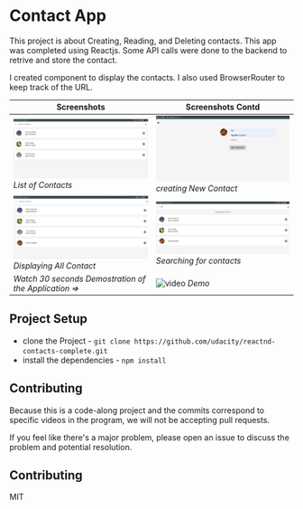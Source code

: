 # Contact App

This project is about Creating, Reading, and Deleting contacts. This app was completed using Reactjs. Some API calls were done to the backend to retrive and store the contact. 

I created component to display the contacts. I also used BrowserRouter to keep track of the URL.

| **Screenshots**  | **Screenshots Contd**|
|------------|------------|
| ![Homepage](img/homepage.png) _List of Contacts_ | ![create new contact](img/createNewContact.png) _creating New Contact_ |
| ![displayAddedContact](img/displayAddedContact.png) _Displaying All Contact_| ![searchForContact](img/searchForContact.png) _Searching for contacts_ |
|  _Watch 30 seconds Demostration of the Application *=>*_ | ![video](img/contactAppVideo.web,) _Demo_ |


## Project Setup

* clone the Project - `git clone https://github.com/udacity/reactnd-contacts-complete.git`
* install the dependencies - `npm install`

## Contributing

Because this is a code-along project and the commits correspond to specific videos in the program, we will not be accepting pull requests.

If you feel like there's a major problem, please open an issue to discuss the problem and potential resolution.

## Contributing

MIT
